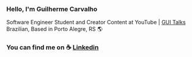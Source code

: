 ### Hello, I'm Guilherme Carvalho

Software Engineer Student and Creator Content at YouTube | [GUI Talks](https://www.youtube.com/c/GUITalks) <br>
Brazilian, Based in Porto Alegre, RS 🌎

### You can find me on ☕ [Linkedin](https://www.linkedin.com/in/carreiradev/) <br>
